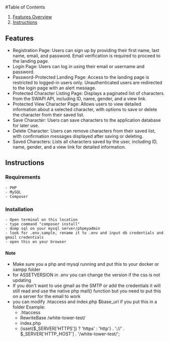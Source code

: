 # 


#Table of Contents
1. [Features Overview](#Features)
2. [Instructions](#Instructions)

## Features
- Registration Page: Users can sign up by providing their first name, last name, email, and password. Email verification is required to proceed to the landing page.
- Login Page: Users can log in using their email or username and password.
- Password-Protected Landing Page: Access to the landing page is restricted to logged-in users only. Unauthenticated users are redirected to the login page with an alert message.
- Protected Character Listing Page: Displays a paginated list of characters from the SWAPI API, including ID, name, gender, and a view link.
- Protected View Character Page: Allows users to view detailed information about a selected character, with options to save or delete the character from their saved list.
- Save Character: Users can save characters to the application database for later use.
- Delete Character: Users can remove characters from their saved list, with confirmation messages displayed after saving or deleting.
- Saved Characters: Lists all characters saved by the user, including ID, name, gender, and a view link for detailed information.

## Instructions

### Requirements
    - PHP
    - MySQL
    - Composer

### Installation
    - Open terminal on this location
    - type command "composer install"
    - dump sql on your mysql server/phpmyadmin
    - look for .env.sample, rename it to .env and input db credentials and gmail credentials
    - open this on your browser

#### Note
- Make sure you a php and mysql running and put this to your docker or xampp folder
- for ASSETVERSION in .env you can change the version if the css is not updating
- If you don't want to use gmail as the SMTP or add the credentials it will still read and use the native php mail() function but you need to put this on a server for the email to work
- you can modify .htaccess and index.php $base_url if you put this in a folder
Example:
    - .htaccess
    - RewriteBase /white-tower-test/
    - index.php
    - (isset($_SERVER['HTTPS']) ? 'https' : 'http') . '://' . $_SERVER['HTTP_HOST'] . '/white-tower-test/'; 

